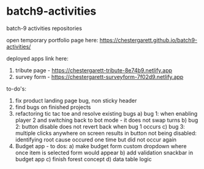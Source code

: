 # batch9-activities
batch-9 activities repositories

open temporary portfolio page here: 
https://chestergarett.github.io/batch9-activities/

deployed apps link here:
1) tribute page - https://chestergarett-tribute-8e74b9.netlify.app
2) survey form - https://chestergarett-surveyform-7f02d9.netlify.app

to-do's:
1) fix product landing page bug, non sticky header
2) find bugs on finished projects
3) refactoring tic tac toe and resolve existing bugs
       a) bug 1: when enabling player 2 and switching back to bot mode - it does not swap turns
       b) bug 2: button disable does not revert back when bug 1 occurs
       c) bug 3: multiple clicks anywhere on screen results in button not being disabled: identifying root cause occured one time but did not occur again
4) Budget app - to dos: 
       a) make budget form custom dropdown where once item is selected form would appear
       b) add validation snackbar in budget app
       c) finish forest concept
       d) data table logic
